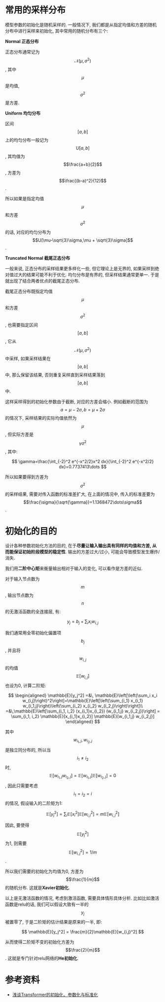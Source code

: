 # 常用的采样分布

模型参数的初始化是随机采样的. 一般情况下, 我们都是从指定均值和方差的随机分布中进行采样来初始化, 其中常用的随机分布有三个:

**Normal 正态分布**

正态分布通常记为$$\mathcal{N}(\mu,\sigma^2)$$, 其中$$\mu$$是均值, $$\sigma^2$$是方差.

**Uniform 均匀分布**

区间$$[a,b]$$上的均匀分布一般记为$$U[a,b]$$, 其均值为$$\frac{a+b}{2}$$, 方差为$$\frac{(b-a)^2}{12}$$.

所以如果是指定均值$$\mu$$和方差$$\sigma^2$$的话, 对应的均匀分布为$$U[\mu-\sqrt{3}\sigma,\mu + \sqrt{3}\sigma]$$.

**Truncated Normal 截尾正态分布**

一般来说, 正态分布的采样结果更多样化一些, 但它理论上是无界的, 如果采样到绝对值过大的结果可能不利于优化. 均匀分布是有界的, 但采样结果通常更单一. 于是就出现了结合两者优点的截尾正态分布. 

截尾正态分布既指定均值$$\mu$$和方差$$\sigma^2$$, 也需要指定区间$$[a,b]$$, 它从$$\mathcal{N}(\mu,\sigma^2)$$中采样, 如果采样结果在$$[a,b]$$中, 那么保留该结果, 否则重复采样直到采样结果落到$$[a,b]$$中.

这样采样得到的初始化参数由于截断, 对应的方差会缩小. 例如截断的范围为$$a=\mu-2\sigma,b=\mu+2\sigma$$的情况下, 采样结果的实际均值依然为$$\mu$$, 但实际方差是$$\gamma\sigma^2$$, 其中:

$$
\gamma=\frac{\int_{-2}^2 e^{-x^2/2}x^2 dx}{\int_{-2}^2 e^{-x^2/2} dx}=0.7737413\dots
$$

所以如果要得到方差为$$\sigma^2$$的采样结果, 需要对传入函数的标准差扩大, 在上面的情况中, 传入的标准差要为$$\frac{\sigma}{\sqrt{\gamma}}=1.1368472\dots\sigma$$.

# 初始化的目的

设计各种参数初始化方法的目的, 在于**尽量让输入输出具有同样的均值和方差, 从而能保证初始阶段模型的稳定性**. 输出的方差过大/过小, 可能会导致模型发生爆炸/消失.

我们用**二阶中心矩**来衡量输出相对于输入的变化, 可以看作是方差的近似.

对于输入节点数为$$m$$, 输出节点数为$$n$$的无激活函数的全连接层, 有:

$$
y_j = b_j + \sum_i x_i w_{i,j}
$$

我们通常用全零初始化偏置项$$b_j$$, 并且将$$w_{i,j}$$的均值$$\mathbb{E}[w_{i,j}]$$也设为0, 计算二阶矩:

$$
\begin{aligned} 
\mathbb{E}[y_j^2] =&\, \mathbb{E}\left[\left(\sum_i x_i w_{i,j}\right)^2\right]=\mathbb{E}\left[\left(\sum_{i_1} x_{i_1} w_{i_1,j}\right)\left(\sum_{i_2} x_{i_2} w_{i_2,j}\right)\right]\\ 
=&\,\mathbb{E}\left[\sum_{i_1, i_2} (x_{i_1}x_{i_2}) (w_{i_1,j} w_{i_2,j})\right] = \sum_{i_1, i_2} \mathbb{E}[x_{i_1}x_{i_2}] \mathbb{E}[w_{i_1,j} w_{i_2,j}] 
\end{aligned}
$$

其中$$w_{i_1,j},w_{i_2,j}$$是独立同分布的, 所以当$$i_1\neq i_2$$时, $$\mathbb{E}[w_{i_1,j}w_{i_2,j}]=\mathbb{E}[w_{i_1,j}]\mathbb{E}[w_{i_2,j}]=0$$, 因此只需要考虑$$i_1=i_2=i$$的情况, 假设输入的二阶矩为1:

$$
\mathbb{E}[y_j^2] = \sum_{i} \mathbb{E}[x_i^2] \mathbb{E}[w_{i,j}^2]= m\mathbb{E}[w_{i,j}^2]
$$

因此, 要使得$$\mathbb{E}[y_j^2]$$为1, 则需要$$\mathbb{E}[w_{i,j}^2]=1/m$$.

所以我们需要的初始化为均值为0, 方差为$$\frac{1}{m}$$的随机分布. 这就是**Xavier初始化**.

以上是无激活函数的情况, 考虑到激活函数, 需要具体情形具体分析. 比如比如激活函数是relu的话, 我们可以假设大致有一半的$$y_j$$被置零了, 于是二阶矩的估计结果是原来的一半, 即:

$$
\mathbb{E}[y_j^2] = \frac{m}{2}\mathbb{E}[w_{i,j}^2]
$$

从而使得二阶矩不变的初始化方差为$$\frac{2}{m}$$. 这就是专门针对relu网络的**He初始化**.

# 参考资料

- [浅谈Transformer的初始化、参数化与标准化](https://kexue.fm/archives/8620)
